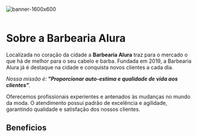 ![banner-1600x600](https://github.com/nic1578/nn/assets/146443922/ecd0cf06-1c67-495e-b31e-ea06e31f4638)<!DOCTYPE html>
<html lang="pt-br"> 
<meta charset="UTF-8">

<img scr="banner-1600x600">

<h1>Sobre a Barbearia Alura</h1> 

<p>Localizada no coração da cidade a <strong>Barbearia Alura</strong> traz para o mercado o que há de melhor para o seu cabelo e barba. Fundada em 2019, a Barbearia Alura já é destaque na cidade e 
    conquista novos clientes a cada dia.</p>

<p><em>Nossa missão é:<strong> "Proporcionar auto-estima e qualidade de vida aos clientes"</strong>.</em></p>

 <p>Oferecemos profissionais experientes e antenados às mudanças no mundo da moda. O atendimento possui padrão de excelência e agilidade, garantindo qualidade e satisfação dos nossos clientes.</p>
 <h2>Beneficios</h2>
</html>
